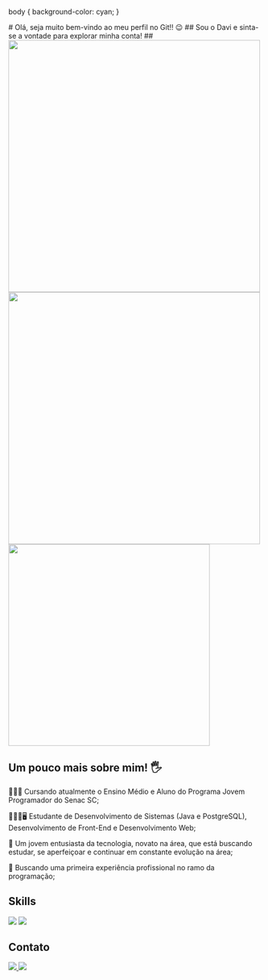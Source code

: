 body {
  background-color: cyan;
  }
  <body>
# Olá, seja muito bem-vindo ao meu perfil no Git!! 😉
## Sou o Davi e sinta-se a vontade para explorar minha conta! ##
<img src="https://camo.githubusercontent.com/1e89f0a219991e3458d0806a14d1787966473550a46b26a562892c73347e1ff6/68747470733a2f2f6769746875622d726561646d652d73746174732e76657263656c2e6170702f6170693f757365726e616d653d4461766932343039267468656d653d676f7468616d2673686f775f69636f6e733d7472756526686964655f626f726465723d7472756526636f756e745f707269766174653d74727565" width="500" heigth="350" />
<img src="https://camo.githubusercontent.com/c2198dc9d9f7c2c45d98043f0b67e3752b3569eca8778fa083f561079a68d4b2/68747470733a2f2f6769746875622d726561646d652d73747265616b2d73746174732e6865726f6b756170702e636f6d2f3f757365723d4461766932343039267468656d653d676f7468616d26686964655f626f726465723d74727565" width="500" heigth="350" />
<img src="https://camo.githubusercontent.com/b87b1ea6cde7b91bc5607f33ea60d02ee438beefb8c80d9c8fc521854b021531/68747470733a2f2f6769746875622d726561646d652d73746174732e76657263656c2e6170702f6170692f746f702d6c616e67732f3f757365726e616d653d4461766932343039267468656d653d676f7468616d2673686f775f69636f6e733d7472756526686964655f626f726465723d74727565266c61796f75743d636f6d70616374" width="400" heigth="250" />

## Um pouco mais sobre mim! 🖐️
👨🏻‍🎓 Cursando atualmente o Ensino Médio e Aluno do Programa Jovem Programador do Senac SC;

👨🏻‍🎓🖥️ Estudante de Desenvolvimento de Sistemas (Java e PostgreSQL), Desenvolvimento de Front-End e Desenvolvimento Web;

🤖 Um jovem entusiasta da tecnologia, novato na área, que está buscando estudar, se aperfeiçoar e continuar em constante evolução na área;

💼 Buscando uma primeira experiência profissional no ramo da programação;

## Skills
<img src="https://img.shields.io/badge/Java-ED8B00?style=for-the-badge&logo=openjdk&logoColor=white" /> <img src="https://img.shields.io/badge/PostgreSQL-316192?style=for-the-badge&logo=postgresql&logoColor=white" />

## Contato
<div>
  <a href="https://www.linkedin.com/in/davi-artuso-dos-reis-8ab759311/">
    <img src="https://img.shields.io/badge/LinkedIn-0077B5?style=for-the-badge&logo=linkedin&logoColor=white">
  <a href="mailto:daviartuso2409@gmail.com">
    <img src="https://img.shields.io/badge/Gmail-D14836?style=for-the-badge&logo=gmail&logoColor=white">
</div>
</body>

